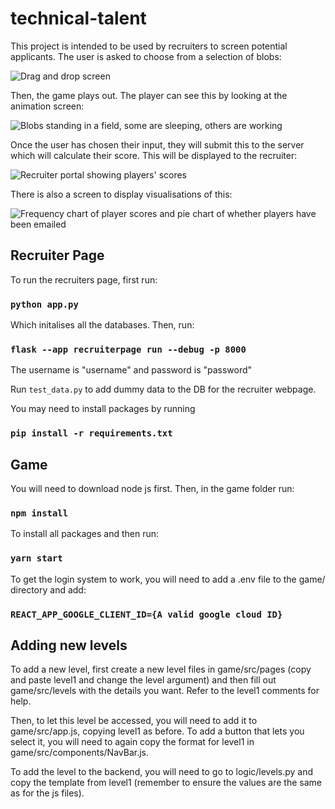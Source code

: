 # technical-talent

This project is intended to be used by recruiters to screen potential
applicants. The user is asked to choose from a selection of blobs:

![Drag and drop screen](https://github.com/oxgdp7/technical-talent/assets/72282582/8fdd6fec-eead-4632-a326-d72a863e64c1)

Then, the game plays out. The player can see this by looking at the animation
screen:

![Blobs standing in a field, some are sleeping, others are working](https://github.com/oxgdp7/technical-talent/assets/72282582/d136b9db-4184-49d7-a2c9-8d7d03a37978)

Once the user has chosen their input, they will submit this to the server which
will calculate their score. This will be displayed to the recruiter:

![Recruiter portal showing players' scores](https://github.com/oxgdp7/technical-talent/assets/72282582/805c7c4e-465d-430f-8923-c2ea3b81cf5e)

There is also a screen to display visualisations of this:

![Frequency chart of player scores and pie chart of whether players have been emailed](https://github.com/oxgdp7/technical-talent/assets/72282582/4e62a6c7-dba1-4941-81ac-020633373ef2)

## Recruiter Page

To run the recruiters page, first run:
### `python app.py`

Which initalises all the databases. Then, run:

### `flask --app recruiterpage run --debug -p 8000`

The username is "username" and password is "password"

Run `test_data.py` to add dummy data to the DB for the recruiter webpage.

You may need to install packages by running
### `pip install -r requirements.txt`

## Game

You will need to download node js first. Then, in the game folder run:
### `npm install`

To install all packages and then run:
### `yarn start`

To get the login system to work, you will need to add a .env file to the game/
directory and add:
### `REACT_APP_GOOGLE_CLIENT_ID={A valid google cloud ID}`

## Adding new levels

To add a new level, first create a new level files in game/src/pages (copy and
paste level1 and change the level argument) and then fill out game/src/levels
with the details you want. Refer to the level1 comments for help.

Then, to let this level be accessed, you will need to add it to game/src/app.js,
copying level1 as before. To add a button that lets you select it, you will need
to again copy the format for level1 in game/src/components/NavBar.js.

To add the level to the backend, you will need to go to logic/levels.py and
copy the template from level1 (remember to ensure the values are the same as for
the js files).

